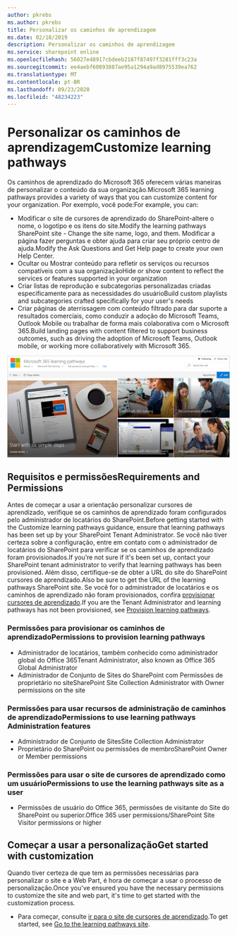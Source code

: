 ```yaml
---
author: pkrebs
ms.author: pkrebs
title: Personalizar os caminhos de aprendizagem
ms.date: 02/18/2019
description: Personalizar os caminhos de aprendizagem
ms.service: sharepoint online
ms.openlocfilehash: 56027e48917cbdeeb2187f87497f3281fff3c23a
ms.sourcegitcommit: ee4aebf60893887ae95a1294a9ad8975539ea762
ms.translationtype: MT
ms.contentlocale: pt-BR
ms.lasthandoff: 09/23/2020
ms.locfileid: "48234223"
---
```

# <a name="customize-learning-pathways"></a><span data-ttu-id="02645-103">Personalizar os caminhos de aprendizagem</span><span class="sxs-lookup"><span data-stu-id="02645-103">Customize learning pathways</span></span>

<span data-ttu-id="02645-104">Os caminhos de aprendizado do Microsoft 365 oferecem várias maneiras de personalizar o conteúdo da sua organização.</span><span class="sxs-lookup"><span data-stu-id="02645-104">Microsoft 365 learning pathways provides a variety of ways that you can customize content for your organization.</span></span> <span data-ttu-id="02645-105">Por exemplo, você pode:</span><span class="sxs-lookup"><span data-stu-id="02645-105">For example, you can:</span></span>  
- <span data-ttu-id="02645-106">Modificar o site de cursores de aprendizado do SharePoint-altere o nome, o logotipo e os itens do site.</span><span class="sxs-lookup"><span data-stu-id="02645-106">Modify the learning pathways SharePoint site - Change the site name, logo, and them.</span></span> <span data-ttu-id="02645-107">Modificar a página fazer perguntas e obter ajuda para criar seu próprio centro de ajuda.</span><span class="sxs-lookup"><span data-stu-id="02645-107">Modify the Ask Questions and Get Help page to create your own Help Center.</span></span> 
- <span data-ttu-id="02645-108">Ocultar ou Mostrar conteúdo para refletir os serviços ou recursos compatíveis com a sua organização</span><span class="sxs-lookup"><span data-stu-id="02645-108">Hide or show content to reflect the services or features supported in your organization</span></span> 
- <span data-ttu-id="02645-109">Criar listas de reprodução e subcategorias personalizadas criadas especificamente para as necessidades do usuário</span><span class="sxs-lookup"><span data-stu-id="02645-109">Build custom playlists and subcategories crafted specifically for your user's needs</span></span>
- <span data-ttu-id="02645-110">Criar páginas de aterrissagem com conteúdo filtrado para dar suporte a resultados comerciais, como conduzir a adoção do Microsoft Teams, Outlook Mobile ou trabalhar de forma mais colaborativa com o Microsoft 365.</span><span class="sxs-lookup"><span data-stu-id="02645-110">Build landing pages with content filtered to support business outcomes, such as driving the adoption of Microsoft Teams, Outlook mobile, or working more collaboratively with Microsoft 365.</span></span>

![cg-introducing.png](media/cg-introducing.png)

## <a name="requirements-and-permissions"></a><span data-ttu-id="02645-112">Requisitos e permissões</span><span class="sxs-lookup"><span data-stu-id="02645-112">Requirements and Permissions</span></span>

<span data-ttu-id="02645-113">Antes de começar a usar a orientação personalizar cursores de aprendizado, verifique se os caminhos de aprendizado foram configurados pelo administrador de locatários do SharePoint.</span><span class="sxs-lookup"><span data-stu-id="02645-113">Before getting started with the Customize learning pathways guidance, ensure that learning pathways has been set up by your SharePoint Tenant Administrator.</span></span> <span data-ttu-id="02645-114">Se você não tiver certeza sobre a configuração, entre em contato com o administrador de locatários do SharePoint para verificar se os caminhos de aprendizado foram provisionados.</span><span class="sxs-lookup"><span data-stu-id="02645-114">If you’re not sure if it's been set up, contact your SharePoint tenant administrator to verify that learning pathways has been provisioned.</span></span> <span data-ttu-id="02645-115">Além disso, certifique-se de obter a URL do site do SharePoint cursores de aprendizado.</span><span class="sxs-lookup"><span data-stu-id="02645-115">Also be sure to get the URL of the learning pathways SharePoint site.</span></span> <span data-ttu-id="02645-116">Se você for o administrador de locatários e os caminhos de aprendizado não foram provisionados, confira [provisionar cursores de aprendizado](custom_provision.md).</span><span class="sxs-lookup"><span data-stu-id="02645-116">If you are the Tenant Administrator and learning pathways has not been provisioned, see [Provision learning pathways](custom_provision.md).</span></span> 

### <a name="permissions-to-provision-learning-pathways"></a><span data-ttu-id="02645-117">Permissões para provisionar os caminhos de aprendizado</span><span class="sxs-lookup"><span data-stu-id="02645-117">Permissions to provision learning pathways</span></span>

- <span data-ttu-id="02645-118">Administrador de locatários, também conhecido como administrador global do Office 365</span><span class="sxs-lookup"><span data-stu-id="02645-118">Tenant Administrator, also known as Office 365 Global Administrator</span></span>
- <span data-ttu-id="02645-119">Administrador de Conjunto de Sites do SharePoint com Permissões de proprietário no site</span><span class="sxs-lookup"><span data-stu-id="02645-119">SharePoint Site Collection Administrator with Owner permissions on the site</span></span>

### <a name="permissions-to-use-learning-pathways-administration-features"></a><span data-ttu-id="02645-120">Permissões para usar recursos de administração de caminhos de aprendizado</span><span class="sxs-lookup"><span data-stu-id="02645-120">Permissions to use learning pathways Administration features</span></span>

- <span data-ttu-id="02645-121">Administrador de Conjunto de Sites</span><span class="sxs-lookup"><span data-stu-id="02645-121">Site Collection Administrator</span></span>
- <span data-ttu-id="02645-122">Proprietário do SharePoint ou permissões de membro</span><span class="sxs-lookup"><span data-stu-id="02645-122">SharePoint Owner or Member permissions</span></span>

### <a name="permissions-to-use-the-learning-pathways-site-as-a-user"></a><span data-ttu-id="02645-123">Permissões para usar o site de cursores de aprendizado como um usuário</span><span class="sxs-lookup"><span data-stu-id="02645-123">Permissions to use the learning pathways site as a user</span></span>

- <span data-ttu-id="02645-124">Permissões de usuário do Office 365, permissões de visitante do Site do SharePoint ou superior.</span><span class="sxs-lookup"><span data-stu-id="02645-124">Office 365 user permissions/SharePoint Site Visitor permissions or higher</span></span>

## <a name="get-started-with-customization"></a><span data-ttu-id="02645-125">Começar a usar a personalização</span><span class="sxs-lookup"><span data-stu-id="02645-125">Get started with customization</span></span>
<span data-ttu-id="02645-126">Quando tiver certeza de que tem as permissões necessárias para personalizar o site e a Web Part, é hora de começar a usar o processo de personalização.</span><span class="sxs-lookup"><span data-stu-id="02645-126">Once you've ensured you have the necessary permissions to customize the site and web part, it's time to get started with the customization process.</span></span> 

- <span data-ttu-id="02645-127">Para começar, consulte [ir para o site de cursores de aprendizado](custom_goto.md).</span><span class="sxs-lookup"><span data-stu-id="02645-127">To get started, see [Go to the learning pathways site](custom_goto.md).</span></span>